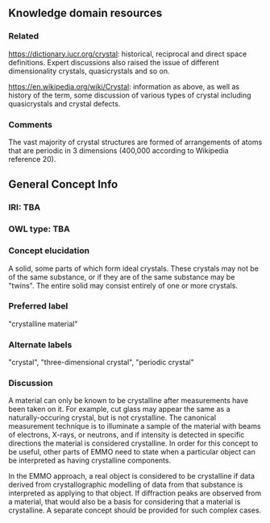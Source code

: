 ## Knowledge domain resources

### Related

https://dictionary.iucr.org/crystal: historical, reciprocal and direct space definitions. Expert discussions
also raised the issue of different dimensionality crystals, quasicrystals and so on.

https://en.wikipedia.org/wiki/Crystal: information as above, as well as history of the term,
some discussion of various types of crystal including quasicrystals and crystal defects.

### Comments

The vast majority of crystal structures are formed of arrangements of atoms that are periodic in
3 dimensions (400,000 according to Wikipedia reference 20).

## General Concept Info

### IRI: TBA
### OWL type: TBA
### Concept elucidation
A solid, some parts of which form ideal crystals. These crystals may not be of
the same substance, or if they are of the same substance may be "twins". 
The entire solid may consist entirely of one or more crystals.
### Preferred label
"crystalline material"
### Alternate labels
 "crystal", "three-dimensional crystal", "periodic crystal"
### Discussion
A material can only be known to be crystalline after measurements have been
taken on it. For example, cut glass may appear the same as a naturally-occuring
crystal, but is not crystalline. The canonical measurement technique is to illuminate
a sample of the material with beams of electrons, X-rays, or neutrons, and if
intensity is detected in specific directions the material is considered crystalline.
In order for this concept to be useful, other parts of EMMO need to state when
a particular object can be interpreted as having crystalline components.

In the EMMO approach, a real object is considered to be crystalline if
data derived from crystallographic modelling of data from that substance is interpreted
as applying to that object. If diffraction peaks are observed
from a material, that would also be a basis for considering that a material is
crystalline. A separate concept should be provided for such complex cases.
